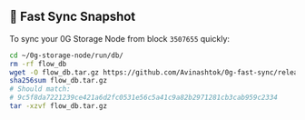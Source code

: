 ## 🔄 Fast Sync Snapshot

To sync your 0G Storage Node from block `3507655` quickly:

```bash
cd ~/0g-storage-node/run/db/
rm -rf flow_db
wget -O flow_db.tar.gz https://github.com/Avinashtok/0g-fast-sync/releases/download/backup-3507655/flow_db-3507655.tar.gz
sha256sum flow_db.tar.gz
# Should match:
# 9c5f8da7221239ce421a6d2fc0531e56c5a41c9a82b2971281cb3cab959c2334
tar -xzvf flow_db.tar.gz
